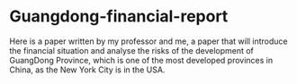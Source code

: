 # Guangdong-financial-report
Here is a paper written by my professor and me, a paper that will introduce the financial situation and analyse the risks of the development of GuangDong Province, which is one of the most developed provinces in China, as the New York City is in the USA.
